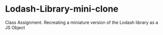 # Lodash-Library-mini-clone
Class Assignment. Recreating a miniature version of the Lodash library as a JS Object

